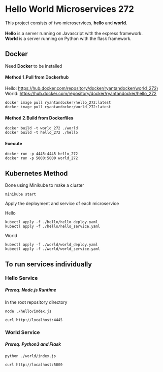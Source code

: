 # Hello World Microservices 272

This project consists of two microservices, **hello** and **world**.\
\
**Hello** is a server running on Javascript with the express framework.\
**World** is a server running on Python with the flask framework.

## Docker

Need **Docker** to be installed

#### Method 1.Pull from Dockerhub

Hello: https://hub.docker.com/repository/docker/ryantandocker/world_272\
World: https://hub.docker.com/repository/docker/ryantandocker/hello_272

    docker image pull ryantandocker/hello_272:latest
    docker image pull ryantandocker/world_272:latest

#### Method 2.Build from Dockerfiles

    docker build -t world_272 ./world
    docker build -t hello_272 ./hello

#### Execute

    docker run -p 4445:4445 hello_272
    docker run -p 5000:5000 world_272

## Kubernetes Method

Done using Minikube to make a cluster

    minikube start

Apply the deployment and service of each microservice

Hello

    kubectl apply -f ./hello/hello_deploy.yaml
    kubectl apply -f ./hello/hello_service.yaml

World

    kubectl apply -f ./world/world_deploy.yaml
    kubectl apply -f ./world/world_service.yaml

## To run services individually

### Hello Service

##### Prereq: Node.js Runtime

In the root repository directory

    node ./hello/index.js

    curl http://localhost:4445

### World Service

##### Prereq: Python3 and Flask

    python ./world/index.js

    curl http://localhost:5000
